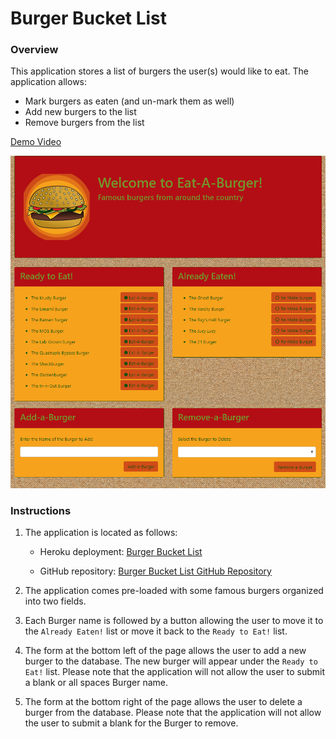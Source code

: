 # Burger Bucket List

### Overview

This application stores a list of burgers the user(s) would like to eat. The application allows:
   * Mark burgers as eaten (and un-mark them as well)
   * Add new burgers to the list
   * Remove burgers from the list

[Demo Video](readme_media/burger_demo.mp4)

![Application Screenshot](readme_media/burger_screen.PNG)

### Instructions

1. The application is located as follows:

   * Heroku deployment: [Burger Bucket List](https:https://burger-bucket-list.herokuapp.com/)

   * GitHub repository: [Burger Bucket List GitHub Repository](https://github.com/bpzimmerman/burger)

2. The application comes pre-loaded with some famous burgers organized into two fields.

3. Each Burger name is followed by a button allowing the user to move it to the `Already Eaten!` list or move it back to the `Ready to Eat!` list.

4. The form at the bottom left of the page allows the user to add a new burger to the database. The new burger will appear under the `Ready to Eat!` list. Please note that the application will not allow the user to submit a blank or all spaces Burger name.

5. The form at the bottom right of the page allows the user to delete a burger from the database. Please note that the application will not allow the user to submit a blank for the Burger to remove.